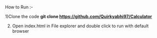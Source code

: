 How to Run :-

1)Clone the code
<b>git clone https://github.com/Quirkyabhi97/Calculator</b>

2) Open index.html in File explorer and double click to run with default browser
